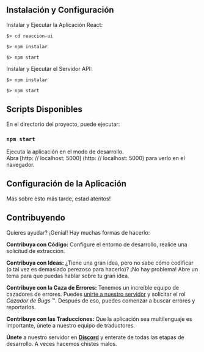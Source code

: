 ## Instalación y Configuración

Instalar y Ejecutar la Aplicación React:

```
$> cd reaccion-ui

$> npm instalar

$> npm start
```

Instalar y Ejecutar el Servidor API:

```
$> npm instalar

$> npm start
```

## Scripts Disponibles

En el directorio del proyecto, puede ejecutar:

### `npm start`

Ejecuta la aplicación en el modo de desarrollo. <br>
Abra [http: // localhost: 5000] (http: // localhost: 5000) para verlo en el navegador.

## Configuración de la Aplicación

Más sobre esto más tarde, estad atentos!

## Contribuyendo
Quieres ayudar? ¡Genial! Hay muchas formas de hacerlo:

**Contribuya con Código:** Configure el entorno de desarrollo, realice una solicitud de extracción.

**Contribuya con Ideas:** ¿Tiene una gran idea, pero no sabe cómo codificar (o tal vez es demasiado perezoso para hacerlo)? ¡No hay problema! Abre un tema para que puedas hablar sobre tu gran idea.

**Contribuye con la Caza de Errores:** Tenemos un increíble equipo de cazadores de errores. Puedes [unirte a nuestro servidor](https://discord.gg/YmgErgv) y solicitar el rol *Cazador de Bugs* ™. Después de eso, puedes comenzar a buscar errores y reportarlos.

**Contribuye con las Traducciones:** Que la aplicación sea multilenguaje es importante, únete a nuestro equipo de traductores.

**Únete** a nuestro servidor en **[Discord](https://discord.gg/YmgErgv)** y enterate de todas las etapas de desarrollo. A veces hacemos chistes malos.
